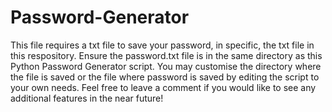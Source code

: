 # Password-Generator
This file requires a txt file to save your password, in specific, the txt file in this respository.
Ensure the password.txt file is in the same directory as this Python Password Generator script.
You may customise the directory where the file is saved or the file where password is saved by editing the script to your own needs.
Feel free to leave a comment if you would like to see any additional features in the near future!
